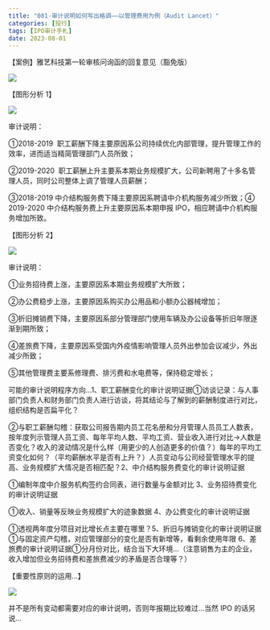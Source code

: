 ```yaml
---
title: "081-审计说明如何写出格调——以管理费用为例（Audit Lancet）"
categories: [投行]
tags: [IPO审计手札]
date: 2023-08-01
---
```

【案例】雅艺科技第一轮审核问询函的回复意见（豁免版）

![](https://cdn.staticaly.com/gh/richffan/img@main/obsidian/IPO/081-审计说明如何写出格调——以管理费用为例（Audit-Lancet）_1.webp)

【图形分析 1】

![](https://cdn.staticaly.com/gh/richffan/img@main/obsidian/IPO/081-审计说明如何写出格调——以管理费用为例（Audit-Lancet）_2.webp)

审计说明：

①2018-2019  职工薪酬下降主要原因系公司持续优化内部管理，提升管理工作的效率，进而适当精简管理部门人员所致；

②2019-2020  职工薪酬上升主要系本期业务规模扩大，公司新聘用了十多名管理人员，同时公司整体上调了管理人员薪酬；

  

③2018-2019 中介结构服务费下降主要原因系聘请中介机构服务减少所致；④ 2019-2020 中介结构服务费上升主要原因系本期申报 IPO，相应聘请中介机构服务增加所致。

【图形分析 2】

![](https://cdn.staticaly.com/gh/richffan/img@main/obsidian/IPO/081-审计说明如何写出格调——以管理费用为例（Audit-Lancet）_3.webp)

审计说明：

①业务招待费上涨，主要原因系本期业务规模扩大所致；

②办公费稳步上涨，主要原因系购买办公用品和小额办公器械增加；

③折旧摊销费下降，主要原因系部分管理部门使用车辆及办公设备等折旧年限逐渐到期所致；

④差旅费下降，主要原因系受国内外疫情影响管理人员外出参加会议减少，外出减少所致；

⑤其他管理费主要系修理费、排污费和水电费等，保持稳定增长；

可能的审计说明程序方向...1、职工薪酬变化的审计说明证据①访谈记录：与人事部门负责人和财务部门负责人进行访谈，将其结论与了解到的薪酬制度进行对比，组织结构是否扁平化？

②与职工薪酬勾稽：获取公司报告期内员工花名册和分月管理人员员工人数表，按年度列示管理人员工资、每年平均人数、平均工资、营业收入进行对比→人数是否变化？收入的波动情况是什么样（用更少的人创造更多的价值？）每年的平均工资变化如何？（平均薪酬水平是否有上升？）人员变动与公司经营管理水平的提高、业务规模扩大情况是否相匹配？2、中介结构服务费变化的审计说明证据

①编制年度中介服务机构签约合同表，进行数量与金额对比 3、业务招待费变化的审计说明证据

①收入、销量等反映业务规模扩大的迹象数据 4、办公费变化的审计说明证据

①透视两年度分项目对比增长点主要在哪里？5、折旧与摊销变化的审计说明证据①与固定资产勾稽，对应管理部分的变化是否有新增等，看剩余使用年限 6、差旅费的审计说明证据①分月份对比，结合当下大环境...（注意销售为主的企业，收入增加但业务招待费和差旅费减少的矛盾是否合理等？）

【重要性原则的运用...】

![](https://cdn.staticaly.com/gh/richffan/img@main/obsidian/IPO/081-审计说明如何写出格调——以管理费用为例（Audit-Lancet）_4.webp)

并不是所有变动都需要对应的审计说明，否则年报期比较难过...当然 IPO 的话另说...